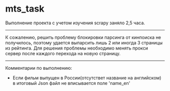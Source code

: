 # mts_task
Выполнение проекта с учетом изучения scrapy заняло 2,5 часа.
***
К сожалению, решить проблему блокировки парсинга от кинпоиска не получилось, поэтому удается выпарсить лишь 2 или иногда 3 страницы из рейтинга. Для решения проблемы необходимо менять прокси сервер после каждого перехода на новую страницу.
***
Комментарии по выполнению:
* Если фильм выпущен в России(отсутствет название на английском) в итоговый Json файл не вписывается поле 'name_en'
